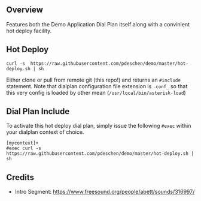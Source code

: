 ## Overview 

Features both the Demo Application Dial Plan itself along with a convinient hot deploy
facility.

## Hot Deploy

`curl -s  https://raw.githubusercontent.com/pdeschen/demo/master/hot-deploy.sh | sh`

Either clone or pull from remote git (this repo!) and returns an `#include` statement.
Note that dialplan configuration file extension is `.conf_` so that this very config
is loaded by other mean (`/usr/local/bin/asterisk-load`)

## Dial Plan Include

To activate this hot deploy dial plan, simply issue the following `#exec` within your
dialplan context of choice.

```
[mycontext]+
#exec curl -s  https://raw.githubusercontent.com/pdeschen/demo/master/hot-deploy.sh | sh
```

## Credits

+ Intro Segment: https://www.freesound.org/people/abett/sounds/316997/
